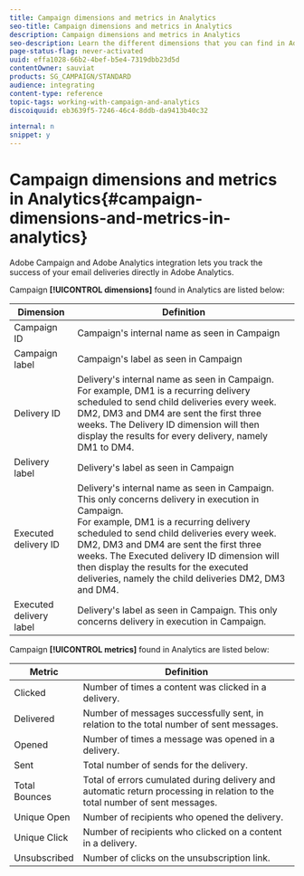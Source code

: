 ```yaml
---
title: Campaign dimensions and metrics in Analytics
seo-title: Campaign dimensions and metrics in Analytics
description: Campaign dimensions and metrics in Analytics
seo-description: Learn the different dimensions that you can find in Adobe Analytics to start tracking your email deliveries from Adobe Campaign.
page-status-flag: never-activated
uuid: effa1028-66b2-4bef-b5e4-7319dbb23d5d
contentOwner: sauviat
products: SG_CAMPAIGN/STANDARD
audience: integrating
content-type: reference
topic-tags: working-with-campaign-and-analytics
discoiquuid: eb3639f5-7246-46c4-8ddb-da9413b40c32

internal: n
snippet: y
---
```


# Campaign dimensions and metrics in Analytics{#campaign-dimensions-and-metrics-in-analytics}

Adobe Campaign and Adobe Analytics integration lets you track the success of your email deliveries directly in Adobe Analytics.

Campaign **[!UICONTROL dimensions]** found in Analytics are listed below:

<table> 
 <thead> 
  <tr> 
   <th> Dimension<br /> </th> 
   <th> Definition<br /> </th> 
  </tr> 
 </thead> 
 <tbody> 
  <tr> 
   <td> Campaign ID<br /> </td> 
   <td> Campaign's internal name as seen in Campaign<br /> </td> 
  </tr> 
  <tr> 
   <td> Campaign label<br /> </td> 
   <td> Campaign's label as seen in Campaign<br /> </td> 
  </tr> 
  <tr> 
   <td> Delivery ID<br /> </td> 
   <td> Delivery's internal name as seen in Campaign.<br /> For example, DM1 is a recurring delivery scheduled to send child deliveries every week. DM2, DM3 and DM4 are sent the first three weeks. The Delivery ID dimension will then display the results for every delivery, namely DM1 to DM4. <br /> </td> 
  </tr> 
  <tr> 
   <td> Delivery label<br /> </td> 
   <td> Delivery's label as seen in Campaign<br /> </td> 
  </tr> 
  <tr> 
   <td> Executed delivery ID<br /> </td> 
   <td> Delivery's internal name as seen in Campaign. This only concerns delivery in execution in Campaign.<br /> For example, DM1 is a recurring delivery scheduled to send child deliveries every week. DM2, DM3 and DM4 are sent the first three weeks. The Executed delivery ID dimension will then display the results for the executed deliveries, namely the child deliveries DM2, DM3 and DM4. <br /> </td> 
  </tr> 
  <tr> 
   <td> Executed delivery label<br /> </td> 
   <td> Delivery's label as seen in Campaign. This only concerns delivery in execution in Campaign.<br /> </td> 
  </tr> 
 </tbody> 
</table>

Campaign **[!UICONTROL metrics]** found in Analytics are listed below:

<table> 
 <thead> 
  <tr> 
   <th> Metric<br /> </th> 
   <th> Definition<br /> </th> 
  </tr> 
 </thead> 
 <tbody> 
  <tr> 
   <td> Clicked<br /> </td> 
   <td> Number of times a content was clicked in a delivery.<br /> </td> 
  </tr> 
  <tr> 
   <td> Delivered<br /> </td> 
   <td> Number of messages successfully sent, in relation to the total number of sent messages.<br /> </td> 
  </tr> 
  <tr> 
   <td> Opened<br /> </td> 
   <td> Number of times a message was opened in a delivery.<br /> </td> 
  </tr> 
  <tr> 
   <td> Sent<br /> </td> 
   <td> Total number of sends for the delivery.<br /> </td> 
  </tr> 
  <tr> 
   <td> Total Bounces<br /> </td> 
   <td> Total of errors cumulated during delivery and automatic return processing in relation to the total number of sent messages.<br /> </td> 
  </tr> 
  <tr> 
   <td> Unique Open<br /> </td> 
   <td> Number of recipients who opened the delivery.<br /> </td> 
  </tr> 
  <tr> 
   <td> Unique Click<br /> </td> 
   <td> Number of recipients who clicked on a content in a delivery.<br /> </td> 
  </tr> 
  <tr> 
   <td> Unsubscribed<br /> </td> 
   <td> Number of clicks on the unsubscription link.<br /> </td> 
  </tr> 
 </tbody> 
</table>

